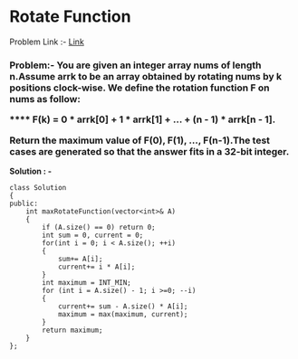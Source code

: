 # Rotate Function

Problem Link :- [Link](https://leetcode.com/problems/rotate-function/)

<h3>
Problem:- You are given an integer array nums of length n.Assume arrk to be an array obtained by rotating nums by k positions clock-wise. We define the rotation function F on nums as follow:

  
  
  
****  F(k) = 0 * arrk[0] + 1 * arrk[1] + ... + (n - 1) * arrk[n - 1].
  
  
Return the maximum value of F(0), F(1), ..., F(n-1).The test cases are generated so that the answer fits in a 32-bit integer.
  </h3>




**Solution : -**

```
class Solution 
{
public:
    int maxRotateFunction(vector<int>& A) 
    {
        if (A.size() == 0) return 0;
        int sum = 0, current = 0;
        for(int i = 0; i < A.size(); ++i)
        {
            sum+= A[i];
            current+= i * A[i];
        }
        int maximum = INT_MIN;
        for (int i = A.size() - 1; i >=0; --i) 
        {
            current+= sum - A.size() * A[i];
            maximum = max(maximum, current);
        }
        return maximum;
    }
};
```
